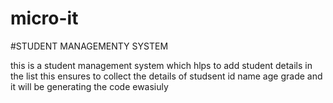 # micro-it

#STUDENT MANAGEMENTY SYSTEM 

this is  a student management system 
which hlps to add student details in  the list this ensures to collect the details 
of 
studsent id 
name 
age 
grade 
and it will be generating the code ewasiuly 

